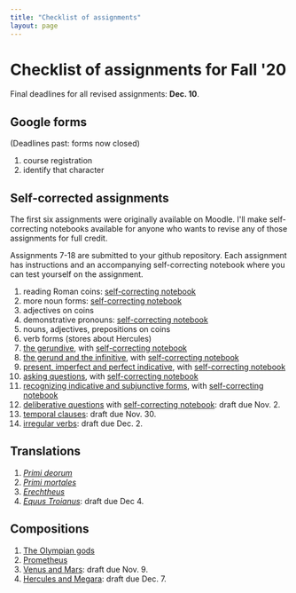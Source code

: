 ```yaml
---
title: "Checklist of assignments"
layout: page
---
```


# Checklist of assignments for Fall '20

Final deadlines for all revised assignments:  **Dec. 10**.

## Google forms

(Deadlines past: forms now closed)

1. course registration
1. identify that character


## Self-corrected assignments

The first six assignments were originally available on Moodle.  I'll make self-correcting notebooks available for anyone who wants to revise any of those assignments for full credit.

Assignments 7-18 are submitted to your github repository.  Each assignment has instructions and an accompanying self-correcting notebook where you can test yourself on the assignment.

1. reading Roman coins:  [self-correcting notebook](https://observablehq.com/@neelsmith/lingua-latina-legenda-unit-1-reading-roman-coins?collection=@neelsmith/l3)
1. more noun forms:  [self-correcting notebook](https://observablehq.com/@neelsmith/lingua-latina-legenda-unit-1-quiz-yourelf-on-noun-forms?collection=@neelsmith/l3)
1. adjectives on coins
1. demonstrative pronouns: [self-correcting notebook](https://observablehq.com/@neelsmith/lingua-latina-legenda-unit-1-demonstratives?collection=@neelsmith/l3)
1. nouns, adjectives, prepositions on coins
1. verb forms (stores about Hercules)
1. [the gerundive](../assignments/gerundive/exercise/), with  [self-correcting notebook](https://observablehq.com/@neelsmith/lingua-latina-legenda-unit-2-analyze-sentences-using-the-ge?collection=@neelsmith/l3)
1. [the gerund and the infinitive](../assignments/review-verbal-nouns/exercise/), with  [self-correcting notebook](https://observablehq.com/@neelsmith/lingua-latina-legenda-unit-2-analyze-sentences-using-gerun?collection=@neelsmith/l3)
1. [present, imperfect and perfect indicative](../assignments/present-indicative/), with  [self-correcting notebook](https://observablehq.com/@neelsmith/lingua-latina-legenda-unit-2-verb-synopsis?collection=@neelsmith/l3)
1. [asking questions](../assignments/questions/), with [self-correcting notebook](https://observablehq.com/@neelsmith/lingua-latina-legenda-unit-2-statements-to-questions?collection=@neelsmith/l3)
1. [recognizing indicative and subjunctive forms](../assignments/deliberative/), with [self-correcting notebook](https://observablehq.com/@neelsmith/lingua-latina-legenda-unit-3-recognizing-subjunctive-form?collection=@neelsmith/l3)
1. [deliberative questions](../assignments/subjunctive1/) with [self-correcting notebook](https://observablehq.com/@neelsmith/lingua-latina-legenda-unit-3-quiz-yourself-on-deliberative?collection=@neelsmith/l3): draft due Nov. 2.
1. [temporal clauses](../assignments/temporal-clauses/exercise/):  draft due Nov. 30.
1. [irregular verbs](../assignments/irregulars/exercise/):  draft due Dec. 2.



## Translations

1. *[Primi deorum](../assignments/translation1/)*
1. *[Primi mortales](../assignments/translation2/)*
1. *[Erechtheus](../assignments/translation3/)*
1. *[Equus Troianus](../assignments/translation4/)*: draft due Dec 4.



## Compositions

1. [The Olympian gods](../assignments/composition1/)
1. [Prometheus](../assignments/composition2/)
1. [Venus and Mars](../assignments/composition3/): draft due Nov. 9.
1. [Hercules and Megara](../assignments/composition4/): draft due Dec. 7.
